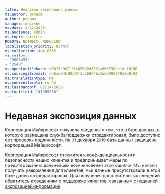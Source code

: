 ```yaml
---
title: Недавная экспозиция данных
ms.author: pebaum
author: pebaum
manager: mnirkhe
ms.date: 2/12/2020
ms.audience: Admin
ms.topic: article
ROBOTS: NOINDEX, NOFOLLOW
localization_priority: Normal
ms.collection: Adm_O365
ms.custom:
- "9001493"
- "3548"
ms.openlocfilehash: d6017c9b71f34856d2d3823a960798dc1dcf8280
ms.sourcegitcommit: ad6ae646d8b99f3c3b864ba3adb093970e8e8393
ms.translationtype: MT
ms.contentlocale: ru-RU
ms.lasthandoff: 02/14/2020
ms.locfileid: "41989956"
---
```

# <a name="recent-data-exposure"></a>Недавная экспозиция данных

Корпорация Майкрософт получила сведения о том, что в базе данных, в которую размещена служба поддержки отредактировал, было доступно без проверки подлинности. На 31 декабря 2019 база данных защищена корпорацией Майкрософт.

Корпорация Майкрософт стремится к конфиденциальности и безопасности наших клиентов и предпринимает меры по предотвращению дальнейших возникновений этой ошибки. Мы начали получать уведомления для клиентов, чьи данные присутствовали в этой базе данных отредактировал. Для получения дополнительных сведений обратитесь к [сведениям о поддержке клиентов, связанным с недавней экспозицией информации](https://aka.ms/privacyinfo).
